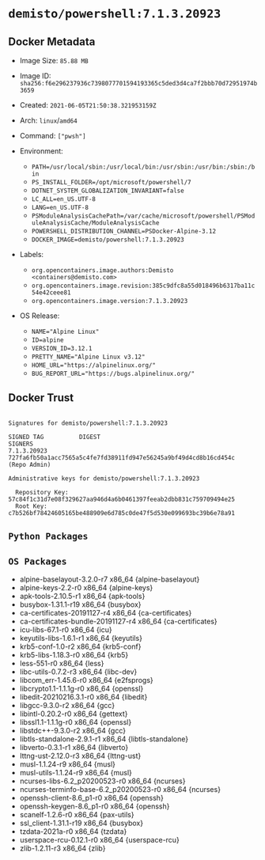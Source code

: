 # `demisto/powershell:7.1.3.20923`
## Docker Metadata
- Image Size: `85.88 MB`
- Image ID: `sha256:f6e296237936c7398077701594193365c5ded3d4ca7f2bbb70d72951974b3659`
- Created: `2021-06-05T21:50:38.321953159Z`
- Arch: `linux`/`amd64`
- Command: `["pwsh"]`
- Environment:
  - `PATH=/usr/local/sbin:/usr/local/bin:/usr/sbin:/usr/bin:/sbin:/bin`
  - `PS_INSTALL_FOLDER=/opt/microsoft/powershell/7`
  - `DOTNET_SYSTEM_GLOBALIZATION_INVARIANT=false`
  - `LC_ALL=en_US.UTF-8`
  - `LANG=en_US.UTF-8`
  - `PSModuleAnalysisCachePath=/var/cache/microsoft/powershell/PSModuleAnalysisCache/ModuleAnalysisCache`
  - `POWERSHELL_DISTRIBUTION_CHANNEL=PSDocker-Alpine-3.12`
  - `DOCKER_IMAGE=demisto/powershell:7.1.3.20923`
- Labels:
  - `org.opencontainers.image.authors:Demisto <containers@demisto.com>`
  - `org.opencontainers.image.revision:385c9dfc8a55d018496b6317ba11c54e42ceee81`
  - `org.opencontainers.image.version:7.1.3.20923`

- OS Release:
  - `NAME="Alpine Linux"`
  - `ID=alpine`
  - `VERSION_ID=3.12.1`
  - `PRETTY_NAME="Alpine Linux v3.12"`
  - `HOME_URL="https://alpinelinux.org/"`
  - `BUG_REPORT_URL="https://bugs.alpinelinux.org/"`

## Docker Trust
```

Signatures for demisto/powershell:7.1.3.20923

SIGNED TAG          DIGEST                                                             SIGNERS
7.1.3.20923         727fa6fb50a1acc7565a5c4fe7fd38911fd947e56245a9bf49d4cd8b16cd454c   (Repo Admin)

Administrative keys for demisto/powershell:7.1.3.20923

  Repository Key:	57c84f1c31d7e08f329627aa946d4a6b0461397feeab2dbb831c759709494e25
  Root Key:	c7b526bf78424605165be488909e6d785c0de47f5d530e099693bc39b6e78a91

```

## `Python Packages`


## `OS Packages`

* alpine-baselayout-3.2.0-r7 x86_64 {alpine-baselayout}
* alpine-keys-2.2-r0 x86_64 {alpine-keys}
* apk-tools-2.10.5-r1 x86_64 {apk-tools}
* busybox-1.31.1-r19 x86_64 {busybox}
* ca-certificates-20191127-r4 x86_64 {ca-certificates}
* ca-certificates-bundle-20191127-r4 x86_64 {ca-certificates}
* icu-libs-67.1-r0 x86_64 {icu}
* keyutils-libs-1.6.1-r1 x86_64 {keyutils}
* krb5-conf-1.0-r2 x86_64 {krb5-conf}
* krb5-libs-1.18.3-r0 x86_64 {krb5}
* less-551-r0 x86_64 {less}
* libc-utils-0.7.2-r3 x86_64 {libc-dev}
* libcom_err-1.45.6-r0 x86_64 {e2fsprogs}
* libcrypto1.1-1.1.1g-r0 x86_64 {openssl}
* libedit-20210216.3.1-r0 x86_64 {libedit}
* libgcc-9.3.0-r2 x86_64 {gcc}
* libintl-0.20.2-r0 x86_64 {gettext}
* libssl1.1-1.1.1g-r0 x86_64 {openssl}
* libstdc++-9.3.0-r2 x86_64 {gcc}
* libtls-standalone-2.9.1-r1 x86_64 {libtls-standalone}
* libverto-0.3.1-r1 x86_64 {libverto}
* lttng-ust-2.12.0-r3 x86_64 {lttng-ust}
* musl-1.1.24-r9 x86_64 {musl}
* musl-utils-1.1.24-r9 x86_64 {musl}
* ncurses-libs-6.2_p20200523-r0 x86_64 {ncurses}
* ncurses-terminfo-base-6.2_p20200523-r0 x86_64 {ncurses}
* openssh-client-8.6_p1-r0 x86_64 {openssh}
* openssh-keygen-8.6_p1-r0 x86_64 {openssh}
* scanelf-1.2.6-r0 x86_64 {pax-utils}
* ssl_client-1.31.1-r19 x86_64 {busybox}
* tzdata-2021a-r0 x86_64 {tzdata}
* userspace-rcu-0.12.1-r0 x86_64 {userspace-rcu}
* zlib-1.2.11-r3 x86_64 {zlib}
